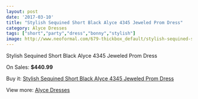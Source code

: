```yaml
---
layout: post
date: '2017-03-10'
title: "Stylish Sequined Short Black Alyce 4345 Jeweled Prom Dress"
category: Alyce Dresses
tags: ["short","party","dress","bonny","stylish"]
image: http://www.neoformal.com/679-thickbox_default/stylish-sequined-short-black-alyce-4345-jeweled-prom-dress.jpg
---
```

Stylish Sequined Short Black Alyce 4345 Jeweled Prom Dress

On Sales: **$440.99**
<a href="https://www.neoformal.com/en/alyce-dresses/242-stylish-sequined-short-black-alyce-4345-jeweled-prom-dress.html"><amp-img layout="responsive" width="600" height="600" src="//www.neoformal.com/679-thickbox_default/stylish-sequined-short-black-alyce-4345-jeweled-prom-dress.jpg" alt="Stylish Sequined Short Black Alyce 4345 Jeweled Prom Dress 0" /></a>
<a href="https://www.neoformal.com/en/alyce-dresses/242-stylish-sequined-short-black-alyce-4345-jeweled-prom-dress.html"><amp-img layout="responsive" width="600" height="600" src="//www.neoformal.com/680-thickbox_default/stylish-sequined-short-black-alyce-4345-jeweled-prom-dress.jpg" alt="Stylish Sequined Short Black Alyce 4345 Jeweled Prom Dress 1" /></a>
<a href="https://www.neoformal.com/en/alyce-dresses/242-stylish-sequined-short-black-alyce-4345-jeweled-prom-dress.html"><amp-img layout="responsive" width="600" height="600" src="//www.neoformal.com/681-thickbox_default/stylish-sequined-short-black-alyce-4345-jeweled-prom-dress.jpg" alt="Stylish Sequined Short Black Alyce 4345 Jeweled Prom Dress 2" /></a>

Buy it: [Stylish Sequined Short Black Alyce 4345 Jeweled Prom Dress](https://www.neoformal.com/en/alyce-dresses/242-stylish-sequined-short-black-alyce-4345-jeweled-prom-dress.html "Stylish Sequined Short Black Alyce 4345 Jeweled Prom Dress")

View more: [Alyce Dresses](https://www.neoformal.com/en/3-alyce-dresses "Alyce Dresses")